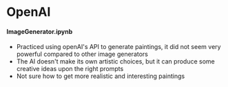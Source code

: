# OpenAI

#### ImageGenerator.ipynb

- Practiced using openAI's API to generate paintings, it did not seem very powerful compared to other image generators
- The AI doesn't make its own artistic choices, but it can produce some creative ideas upon the right prompts
- Not sure how to get more realistic and interesting paintings
